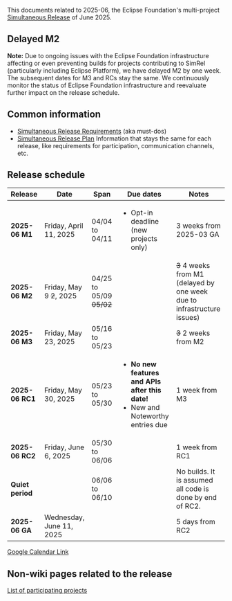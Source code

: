This documents related to 2025-06, the Eclipse Foundation's multi-project [Simultaneous Release](../Simultaneous_Release.md) of June 2025.

## Delayed M2
**Note:** Due to ongoing issues with the Eclipse Foundation infrastructure affecting or even preventing builds for projects contributing to SimRel (particularly including Eclipse Platform), we have delayed M2 by one week. The subsequent dates for M3 and RCs stay the same. We continuously monitor the status of Eclipse Foundation infrastructure and reevaluate further impact on the release schedule.

## Common information

- [Simultaneous Release Requirements](Simultaneous_Release_Requirements.md) (aka must-dos)
- [Simultaneous Release Plan](Simultaneous_Release_Plan.md) Information that stays the same for each release, like requirements for participation, communication channels, etc.

## Release schedule
| **Release** | **Date** | **Span** | **Due dates** | **Notes** |
|---|---|---|---|---|
| **2025-06 M1** | Friday, April 11, 2025 | 04/04 to 04/11 | <ul><li>Opt-in deadline (new projects only)</ul> | 3 weeks from 2025-03 GA |
| **2025-06 M2** | Friday, May 9 <s>2</s>, 2025 | 04/25 to 05/09 <s>05/02</s> | | <s>3</s> 4 weeks from M1 (delayed by one week due to infrastructure issues) |
| **2025-06 M3** | Friday, May 23, 2025 | 05/16 to 05/23 | | <s>3</s> 2 weeks from M2 |
| **2025-06 RC1** | Friday, May 30, 2025 | 05/23 to 05/30 | <ul><li><b>No new features and APIs after this date!</b><li>New and Noteworthy entries due</ul> | 1 week from M3 |
| **2025-06 RC2** | Friday, June 6, 2025 | 05/30 to 06/06 | | 1 week from RC1 |
| **Quiet period** | | 06/06 to 06/10 | | No builds. It is assumed all code is done by end of RC2. |
| **2025-06 GA** | Wednesday, June 11, 2025 | | | 5 days from RC2 |

[Google Calendar Link](https://calendar.google.com/calendar/embed?src=gchs7nm4nvpm837469ddj9tjlk@group.calendar.google.com&dates=20250328%2F20250612&hl=en&mode=AGENDA)

## Non-wiki pages related to the release

[List of participating projects](https://projects.eclipse.org/releases/2025-06)
